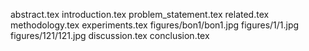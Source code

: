 abstract.tex
introduction.tex
problem_statement.tex
related.tex
methodology.tex
experiments.tex
figures/bon1/bon1.jpg
figures/1/1.jpg
figures/121/121.jpg
discussion.tex
conclusion.tex